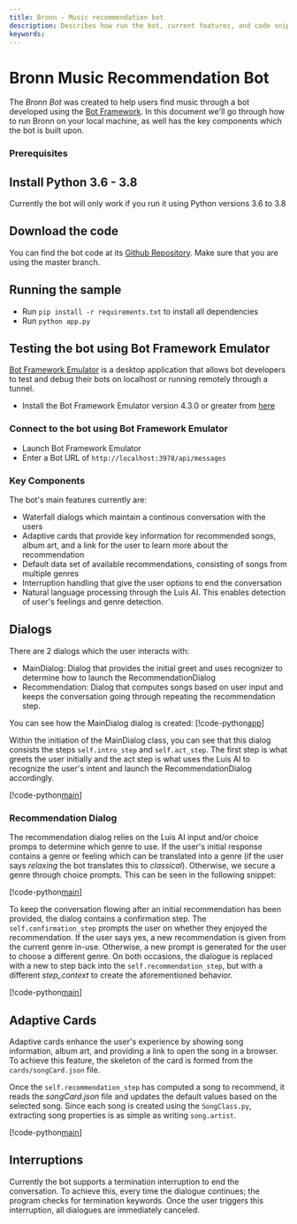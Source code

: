 ```yaml
---
title: Bronn - Music recommendation bot
description: Describes how run the bot, current features, and code snippets to explain how it the features were implemented.
keywords: 
---
```


# Bronn Music Recommendation Bot

The *Bronn Bot* was created to help users find music through a bot developed using the [Bot Framework](https://dev.botframework.com).
In this document we'll go through how to run Bronn on your local machine, as well has the key components which the bot is built upon.

### Prerequisites

## Install Python 3.6 - 3.8
Currently the bot will only work if you run it using Python versions 3.6 to 3.8

## Download the code
You can find the bot code at its [Github Repository](https://github.com/DirenBodom/Bronn-Bot/tree/master). Make sure that you are using the master branch.

## Running the sample
- Run `pip install -r requirements.txt` to install all dependencies
- Run `python app.py`

## Testing the bot using Bot Framework Emulator

[Bot Framework Emulator](https://github.com/microsoft/botframework-emulator) is a desktop application that allows bot developers to test and debug their bots on localhost or running remotely through a tunnel.

- Install the Bot Framework Emulator version 4.3.0 or greater from [here](https://github.com/Microsoft/BotFramework-Emulator/releases)

### Connect to the bot using Bot Framework Emulator

- Launch Bot Framework Emulator
- Enter a Bot URL of `http://localhost:3978/api/messages`

### Key Components

The bot's main features currently are:
- Waterfall dialogs which maintain a continous conversation with the users
- Adaptive cards that provide key information for recommended songs, album art, and a link for the user to learn more about the recommendation
- Default data set of available recommendations, consisting of songs from multiple genres
- Interruption handling that give the user options to end the conversation
- Natural language processing through the Luis AI. This enables detection of user's feelings and genre detection.

## Dialogs

There are 2 dialogs which the user interacts with:
- MainDialog: Dialog that provides the initial greet and uses recognizer to determine how to launch the RecommendationDialog
- Recommendation: Dialog that computes songs based on user input and keeps the conversation going through repeating the recommendation step.

You can see how the MainDialog dialog is created:
[!code-python[app](~/../app.py?range=72-79)]

Within the initiation of the MainDialog class, you can see that this dialog consists the steps `self.intro_step` and `self.act_step`. The first step is what greets the user initially
and the act step is what uses the Luis AI to recognize the user's intent and launch the RecommendationDialog accordingly.

[!code-python[main](~/../dialogs/main_dialog.py?range=25-33)]

### Recommendation Dialog

The recommendation dialog relies on the Luis AI input and/or choice promps to determine which genre to use. If the user's initial response contains a genre or feeling which can be
translated into a genre (if the user says *relaxing* the bot translates this to *classical*). Otherwise, we secure a genre through choice prompts. This can be seen in the following snippet:

[!code-python[main](~/../dialogs/recommendation_dialog.py?range=70-93)]

To keep the conversation flowing after an initial recommendation has been provided, the dialog contains a confirmation step. The `self.confirmation_step` prompts the user on whether they
enjoyed the recommendation. If the user says yes, a new recommendation is given from the current genre in-use. Otherwise, a new prompt is generated for the user to choose a different genre.
On both occasions, the dialogue is replaced with a new to step back into the `self.recommendation_step`, but with a different *step_context* to create the aforementioned behavior.

[!code-python[main](~/../dialogs/recommendation_dialog.py?range=145-181)]

## Adaptive Cards

Adaptive cards enhance the user's experience by showing song information, album art, and providing a link to open the song in a browser. To achieve this feature, the skeleton of the card is formed from
the `cards/songCard.json` file. 


Once the `self.recommendation_step` has computed a song to recommend, it reads the *songCard.json* file and updates the default values based on the selected song. Since each song is created using
the `SongClass.py`, extracting song properties is as simple as writing `song.artist`.

[!code-python[main](~/../dialogs/recommendation_dialog.py?range=115-133)]

## Interruptions

Currently the bot supports a termination interruption to end the conversation. To achieve this, every time the dialogue continues; the program checks for termination keywords.
Once the user triggers this interruption, all dialogues are immediately canceled. 